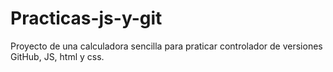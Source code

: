 # Practicas-js-y-git
Proyecto de una calculadora sencilla para praticar controlador de versiones GitHub, JS, html y css.
